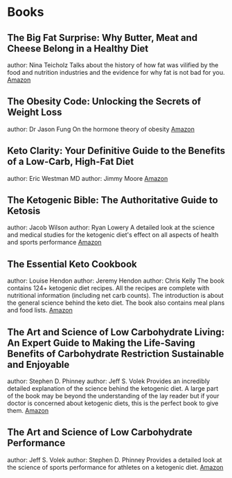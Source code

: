 # Books

## The Big Fat Surprise: Why Butter, Meat and Cheese Belong in a Healthy Diet

author: Nina Teicholz
Talks about the history of how fat was vilified by the food and nutrition industries and the evidence for why fat is not bad for you.
[Amazon](https://smile.amazon.com/Big-Fat-Surprise-Butter-Healthy-ebook/dp/B00A25FDUA/)

## The Obesity Code: Unlocking the Secrets of Weight Loss

author: Dr Jason Fung
On the hormone theory of obesity
[Amazon](https://smile.amazon.com/Obesity-Code-Unlocking-Secrets-Weight-ebook/dp/B01C6D0LCK/)

## Keto Clarity: Your Definitive Guide to the Benefits of a Low-Carb, High-Fat Diet

author: Eric Westman MD
author: Jimmy Moore
[Amazon](https://smile.amazon.com/Keto-Clarity-Definitive-Benefits-Low-Carb-ebook/dp/B00MEX9B4C/)

## The Ketogenic Bible: The Authoritative Guide to Ketosis

author: Jacob Wilson
author: Ryan Lowery
A detailed look at the science and medical studies for the ketogenic diet's effect on all aspects of health and sports performance
[Amazon](https://smile.amazon.com/Ketogenic-Bible-Authoritative-Guide-Ketosis-ebook/dp/B0744GMHSQ/)

## The Essential Keto Cookbook

author: Louise Hendon
author: Jeremy Hendon
author: Chris Kelly
The book contains 124+ ketogenic diet recipes. All the recipes are complete with nutritional information (including net carb counts). The introduction is about the general science behind the keto diet. The book also contains meal plans and food lists.
[Amazon](https://www.amazon.com/Essential-Keto-Cookbook-Ketogenic-Including/dp/1941169155)

## The Art and Science of Low Carbohydrate Living: An Expert Guide to Making the Life-Saving Benefits of Carbohydrate Restriction Sustainable and Enjoyable

author: Stephen D. Phinney
author: Jeff S. Volek
Provides an incredibly detailed explanation of the science behind the ketogenic diet. A large part of the book may be beyond the understanding of the lay reader but if your doctor is concerned about ketogenic diets, this is the perfect book to give them.
[Amazon](https://www.amazon.com/Art-Science-Low-Carbohydrate-Living/dp/0983490708)

## The Art and Science of Low Carbohydrate Performance

author: Jeff S. Volek
author: Stephen D. Phinney
Provides a detailed look at the science of sports performance for athletes on a ketogenic diet.
[Amazon](https://www.amazon.com/Art-Science-Low-Carbohydrate-Performance/dp/0983490716)

